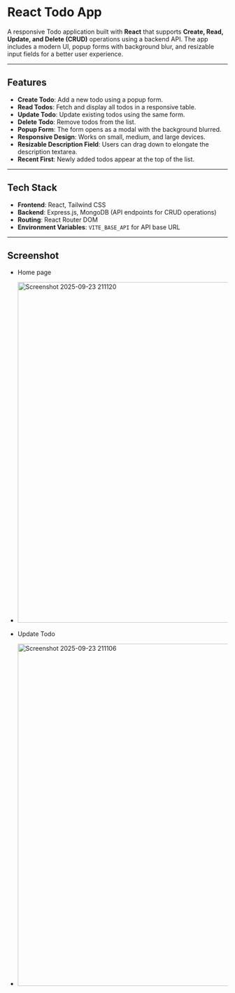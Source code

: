 # React Todo App

A responsive Todo application built with **React** that supports **Create, Read, Update, and Delete (CRUD)** operations using a backend API. The app includes a modern UI, popup forms with background blur, and resizable input fields for a better user experience.

---

## Features

- **Create Todo**: Add a new todo using a popup form.
- **Read Todos**: Fetch and display all todos in a responsive table.
- **Update Todo**: Update existing todos using the same form.
- **Delete Todo**: Remove todos from the list.
- **Popup Form**: The form opens as a modal with the background blurred.
- **Responsive Design**: Works on small, medium, and large devices.
- **Resizable Description Field**: Users can drag down to elongate the description textarea.
- **Recent First**: Newly added todos appear at the top of the list.

---

## Tech Stack

- **Frontend**: React, Tailwind CSS  
- **Backend**: Express.js, MongoDB (API endpoints for CRUD operations)  
- **Routing**: React Router DOM  
- **Environment Variables**: `VITE_BASE_API` for API base URL

---

## Screenshot

- Home page
- <img width="1568" height="777" alt="Screenshot 2025-09-23 211120" src="https://github.com/user-attachments/assets/09cb485b-1bdb-4b47-95c2-33dd58368fba" />


- Update Todo
- <img width="1568" height="781" alt="Screenshot 2025-09-23 211106" src="https://github.com/user-attachments/assets/e2827be3-979a-4d8d-82e4-dd3f55ce9315" />

